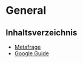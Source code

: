 # General

## Inhaltsverzeichnis

* [Metafrage](./metafrage.md)
* [Google Guide](./coding-google-guides-de.md)
